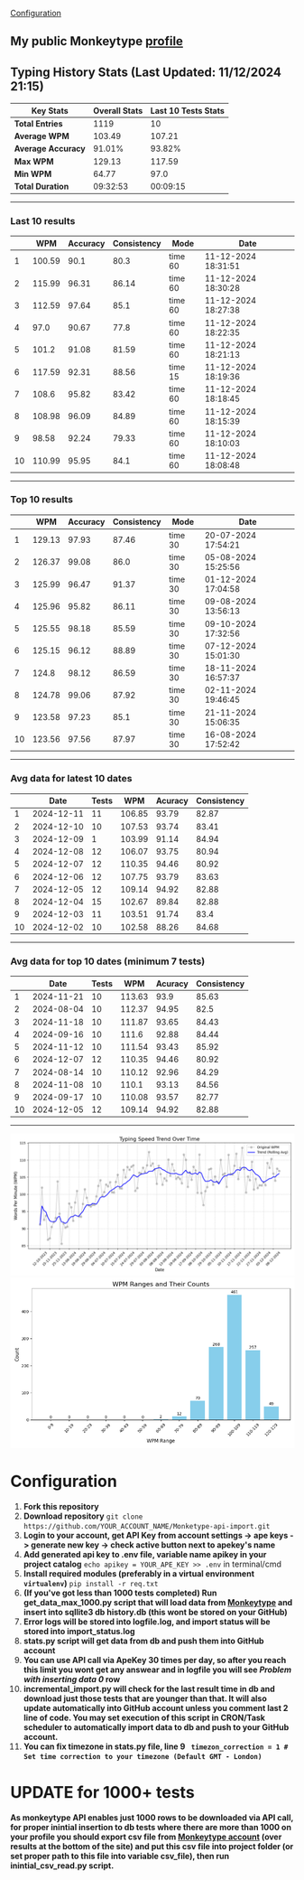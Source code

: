 
[Configuration](#configuration)
## My public Monkeytype [profile](https://monkeytype.com/profile/zp14)


        
## Typing History Stats (Last Updated: 11/12/2024 21:15)

| **Key Stats**               | **Overall Stats**       | **Last 10 Tests Stats**  |
|--------------------------|-------------------------|--------------------------|
| **Total Entries**        | 1119           | 10                       |
| **Average WPM**          | 103.49           | 107.21    |
| **Average Accuracy**     | 91.01%          | 93.82%   |
| **Max WPM**              | 129.13               | 117.59        |
| **Min WPM**              | 64.77               | 97.0                        |
| **Total Duration**       | 09:32:53        | 00:09:15                        |


---

### Last 10 results

| | WPM | Accuracy | Consistency | Mode | Date |
| --- | --- | -------- | ----------- | ---- | --------- |
| 1 | 100.59 | 90.1 | 80.3 | time 60 | 11-12-2024 18:31:51 |
| 2 | 115.99 | 96.31 | 86.14 | time 60 | 11-12-2024 18:30:28 |
| 3 | 112.59 | 97.64 | 85.1 | time 60 | 11-12-2024 18:27:38 |
| 4 | 97.0 | 90.67 | 77.8 | time 60 | 11-12-2024 18:22:35 |
| 5 | 101.2 | 91.08 | 81.59 | time 60 | 11-12-2024 18:21:13 |
| 6 | 117.59 | 92.31 | 88.56 | time 15 | 11-12-2024 18:19:36 |
| 7 | 108.6 | 95.82 | 83.42 | time 60 | 11-12-2024 18:18:45 |
| 8 | 108.98 | 96.09 | 84.89 | time 60 | 11-12-2024 18:15:39 |
| 9 | 98.58 | 92.24 | 79.33 | time 60 | 11-12-2024 18:10:03 |
| 10 | 110.99 | 95.95 | 84.1 | time 60 | 11-12-2024 18:08:48 |


 --- 

### Top 10 results

| | WPM | Accuracy | Consistency | Mode | Date |
| --- | --- | -------- | ----------- | ---- | --------- |
| 1 | 129.13 | 97.93 | 87.46 | time 30 | 20-07-2024 17:54:21 |
| 2 | 126.37 | 99.08 | 86.0 | time 30 | 05-08-2024 15:25:56 |
| 3 | 125.99 | 96.47 | 91.37 | time 30 | 01-12-2024 17:04:58 |
| 4 | 125.96 | 95.82 | 86.11 | time 30 | 09-08-2024 13:56:13 |
| 5 | 125.55 | 98.18 | 85.59 | time 30 | 09-10-2024 17:32:56 |
| 6 | 125.15 | 96.12 | 88.89 | time 30 | 07-12-2024 15:01:30 |
| 7 | 124.8 | 98.12 | 86.59 | time 30 | 18-11-2024 16:57:37 |
| 8 | 124.78 | 99.06 | 87.92 | time 30 | 02-11-2024 19:46:45 |
| 9 | 123.58 | 97.23 | 85.1 | time 30 | 21-11-2024 15:06:35 |
| 10 | 123.56 | 97.56 | 87.97 | time 30 | 16-08-2024 17:52:42 |


 --- 

### Avg data for latest 10 dates

| | Date | Tests | WPM | Acuracy | Consistency |
| --- | --- | -------- | ----------- | ---- | --------- |
| 1 | 2024-12-11 | 11 | 106.85 | 93.79 | 82.87 |
| 2 | 2024-12-10 | 10 | 107.53 | 93.74 | 83.41 |
| 3 | 2024-12-09 | 1 | 103.99 | 91.14 | 84.94 |
| 4 | 2024-12-08 | 12 | 106.07 | 93.75 | 80.94 |
| 5 | 2024-12-07 | 12 | 110.35 | 94.46 | 80.92 |
| 6 | 2024-12-06 | 12 | 107.75 | 93.79 | 83.63 |
| 7 | 2024-12-05 | 12 | 109.14 | 94.92 | 82.88 |
| 8 | 2024-12-04 | 15 | 102.67 | 89.84 | 82.88 |
| 9 | 2024-12-03 | 11 | 103.51 | 91.74 | 83.4 |
| 10 | 2024-12-02 | 10 | 102.58 | 88.26 | 84.68 |


 --- 

### Avg data for top 10 dates (minimum 7 tests)

| | Date | Tests | WPM | Acuracy | Consistency |
| --- | --- | -------- | ----------- | ---- | --------- |
| 1 | 2024-11-21 | 10 | 113.63 | 93.9 | 85.63 |
| 2 | 2024-08-04 | 10 | 112.37 | 94.95 | 82.5 |
| 3 | 2024-11-18 | 10 | 111.87 | 93.65 | 84.43 |
| 4 | 2024-09-16 | 10 | 111.6 | 92.88 | 84.44 |
| 5 | 2024-11-12 | 10 | 111.54 | 93.43 | 85.92 |
| 6 | 2024-12-07 | 12 | 110.35 | 94.46 | 80.92 |
| 7 | 2024-08-14 | 10 | 110.12 | 92.96 | 84.29 |
| 8 | 2024-11-08 | 10 | 110.1 | 93.13 | 84.56 |
| 9 | 2024-09-17 | 10 | 110.08 | 93.57 | 82.77 |
| 10 | 2024-12-05 | 12 | 109.14 | 94.92 | 82.88 |


 --- 


        
![speed trend](typing_speed_trend.png)
![counted chart](count_tests.png)
# Configuration
1. **Fork this repository** 
2. **Download repository** `git clone https://github.com/YOUR_ACCOUNT_NAME/Monketype-api-import.git`
3. **Login to your account, get API Key from account settings -> ape keys -> generate new key -> check active button next to apekey's name**
4. **Add generated api key to .env file, variable name apikey in your project catalog**  `echo apikey = YOUR_APE_KEY >> .env` in terminal/cmd
5. **Install required modules (preferably in a virtual environment `virtualenv`)** `pip install -r req.txt`
6. **(If you've got less than 1000 tests completed) Run get_data_max_1000.py script that will load data from [Monkeytype](https://monkeytype.com/) and insert into sqllite3 db history.db (this wont be stored on your GitHub)**
7. **Error logs will be stored into logfile.log, and import status will be stored into import_status.log**
8. **stats.py script will get data from db and push them into GitHub account**
9. **You can use API call via ApeKey 30 times per day, so after you reach this limit you wont get any answear and in logfile you will see *Problem with inserting data 0* row**
10. **incremental_import.py will check for the last result time in db and download just those tests that are younger than that. It will also update automatically into GitHub account unless you comment last 2 line of code. You may set execution of this script in CRON/Task scheduler to automatically import data to db and push to your GitHub account.**
11. **You can fix timezone in stats.py file, line 9 ` timezon_correction = 1 # Set time correction to your timezone (Default GMT - London)`**
# UPDATE for 1000+ tests
    
**As monkeytype API enables just 1000 rows to be downloaded via API call, for proper inintial insertion to db tests where there are more than 1000 on your profile
you should export csv file from [Monkeytype account](https://monkeytype.com/account) (over results at the bottom of the site)
and put this csv file into project folder (or set proper path to this file into variable csv_file), then run inintial_csv_read.py script.**
    